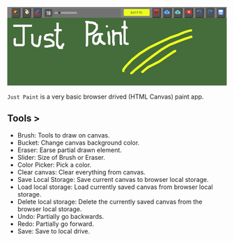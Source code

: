 ![](just-paint.JPG)

`Just Paint` is a very basic browser drived (HTML Canvas) paint app.
## Tools >
   - Brush:  Tools to draw on canvas.
   - Bucket: Change canvas background color.
   - Eraser: Earse partial drawn element.
   - Slider: Size of Brush or Eraser.
   - Color Picker: Pick a color.
   - Clear canvas: Clear everything from canvas.
   - Save Local Storage: Save current canvas to browser local storage.
   - Load local storage: Load currently saved canvas from browser local storage.
   - Delete local storage: Delete the currently saved canvas from the browser local storage.
   - Undo: Partially go backwards.
   - Redo: Partially go forward.
   - Save: Save to local drive.